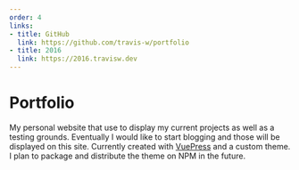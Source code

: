 ```yaml
---
order: 4
links:
- title: GitHub
  link: https://github.com/travis-w/portfolio
- title: 2016
  link: https://2016.travisw.dev
---
```

# Portfolio

<!-- summary -->
My personal website that use to display my current projects as well as a testing grounds. Eventually I would like to start blogging and those will be displayed on this site. Currently created with [VuePress](https://vuepress.vuejs.org/) and a custom theme. I plan to package and distribute the theme on NPM in the future.
<!-- /summary -->
